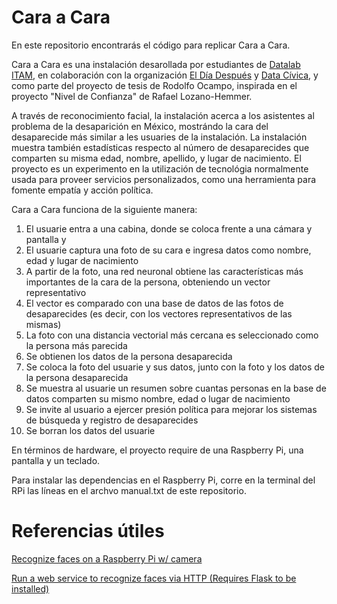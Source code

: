 # Cara a Cara

En este repositorio encontrarás el código para replicar Cara a Cara. 

Cara a Cara es una instalación desarollada por estudiantes de [Datalab ITAM](datalabitam.com), en colaboración con la organización [El Día Después](https://eldiadespues.mx/) y [Data Cívica](https://datacivica.org), y como parte del proyecto de tesis de Rodolfo Ocampo, inspirada en el proyecto "Nivel de Confianza" de Rafael Lozano-Hemmer. 

A través de reconocimiento facial, la instalación acerca a los asistentes al problema de la desaparición en México, mostrándo la cara del desaparecide más similar a les usuaries de la instalación. La instalación muestra también estadísticas respecto al número de desaparecides que comparten su misma edad, nombre, apellido, y lugar de nacimiento. El proyecto es un experimento en la utilización de tecnológia normalmente usada para proveer servicios personalizados, como una herramienta para fomente empatía y acción política. 

Cara a Cara funciona de la siguiente manera:

1. El usuarie entra a una cabina, donde se coloca frente a una cámara y pantalla y 
2. El usuarie captura una foto de su cara e ingresa datos como nombre, edad y lugar de nacimiento
2. A partir de la foto, una red neuronal obtiene las características más importantes de la cara de la persona, obteniendo un vector representativo
3. El vector es comparado con una base de datos de las fotos de desaparecides (es decir, con los vectores representativos de las mismas)
4. La foto con una distancia vectorial más cercana es seleccionado como la persona más parecida
5. Se obtienen los datos de la persona desaparecida
6. Se coloca la foto del usuarie y sus datos, junto con la foto y los datos de la persona desaparecida
7. Se muestra al usuarie un resumen sobre cuantas personas en la base de datos comparten su mismo nombre, edad o lugar de nacimiento
8. Se invite al usuario a ejercer presión política para mejorar los sistemas de búsqueda y registro de desaparecides
9. Se borran los datos del usuarie

En términos de hardware, el proyecto require de una Raspberry Pi, una pantalla y un teclado. 

Para instalar las dependencias en el Raspberry Pi, corre en la terminal del RPi las líneas en el archvo manual.txt de este repositorio.

# Referencias útiles
[Recognize faces on a Raspberry Pi w/ camera](https://github.com/ageitgey/face_recognition/blob/master/examples/facerec_on_raspberry_pi.py)

[Run a web service to recognize faces via HTTP (Requires Flask to be installed)](https://github.com/ageitgey/face_recognition/blob/master/examples/web_service_example.py)
